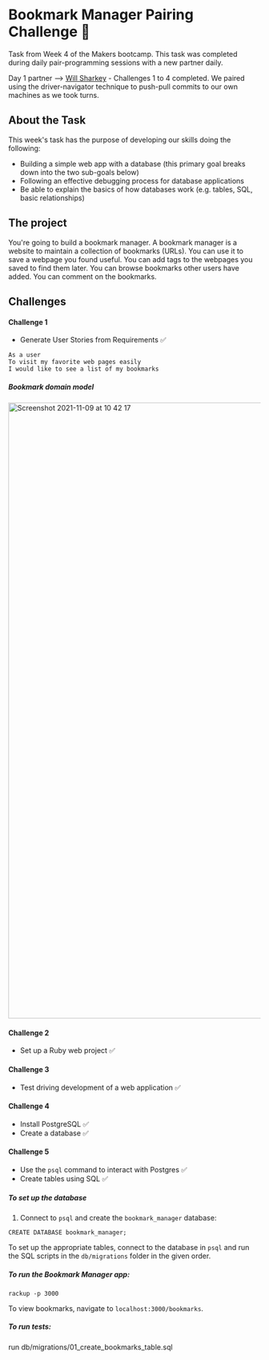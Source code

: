 # Bookmark Manager Pairing Challenge :bookmark:
Task from Week 4 of the Makers bootcamp. This task was completed during daily pair-programming sessions with a new partner daily.

Day 1 partner --> [Will Sharkey](https://github.com/willjshark) - Challenges 1 to 4 completed. We paired using the driver-navigator technique to push-pull commits to our own machines as we took turns. 

## About the Task
This week's task has the purpose of developing our skills doing the following:
- Building a simple web app with a database (this primary goal breaks down into the two sub-goals below)
- Following an effective debugging process for database applications
- Be able to explain the basics of how databases work (e.g. tables, SQL, basic relationships)

## The project
You're going to build a bookmark manager. A bookmark manager is a website to maintain a collection of bookmarks (URLs). You can use it to save a webpage you found useful. You can add tags to the webpages you saved to find them later. You can browse bookmarks other users have added. You can comment on the bookmarks.

## Challenges
#### Challenge 1
- Generate User Stories from Requirements :white_check_mark:

```
As a user
To visit my favorite web pages easily
I would like to see a list of my bookmarks
```

##### Bookmark domain model

<img width="1229" alt="Screenshot 2021-11-09 at 10 42 17" src="https://user-images.githubusercontent.com/75947453/140900410-26f585d9-6191-4f89-a9bc-479a378e7d6c.png">


#### Challenge 2
- Set up a Ruby web project :white_check_mark:

#### Challenge 3
- Test driving development of a web application :white_check_mark:

#### Challenge 4
- Install PostgreSQL :white_check_mark:
- Create a database :white_check_mark:

#### Challenge 5
- Use the `psql` command to interact with Postgres :white_check_mark:
- Create tables using SQL :white_check_mark:

##### To set up the database

1) Connect to `psql` and create the `bookmark_manager` database:

```
CREATE DATABASE bookmark_manager;
```

To set up the appropriate tables, connect to the database in `psql` and run the SQL scripts in the `db/migrations` folder in the given order.

##### To run the Bookmark Manager app:

```
rackup -p 3000
```

To view bookmarks, navigate to `localhost:3000/bookmarks`.

##### To run tests:
run db/migrations/01_create_bookmarks_table.sql